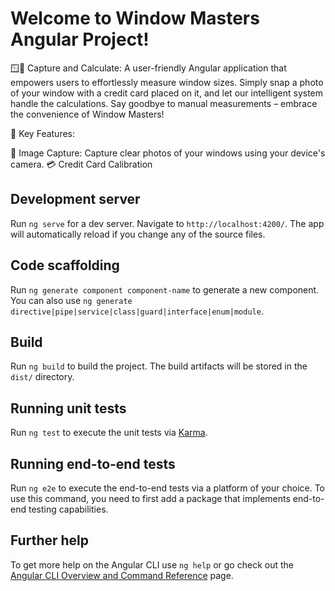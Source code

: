 # Welcome to Window Masters Angular Project!

🪟📏 Capture and Calculate: A user-friendly Angular application that empowers users to effortlessly measure window sizes. Simply snap a photo of your window with a credit card placed on it, and let our intelligent system handle the calculations. Say goodbye to manual measurements – embrace the convenience of Window Masters!

🚀 Key Features:

📸 Image Capture: Capture clear photos of your windows using your device's camera.
💳 Credit Card Calibration

## Development server

Run `ng serve` for a dev server. Navigate to `http://localhost:4200/`. The app will automatically reload if you change any of the source files.

## Code scaffolding

Run `ng generate component component-name` to generate a new component. You can also use `ng generate directive|pipe|service|class|guard|interface|enum|module`.

## Build

Run `ng build` to build the project. The build artifacts will be stored in the `dist/` directory.

## Running unit tests

Run `ng test` to execute the unit tests via [Karma](https://karma-runner.github.io).

## Running end-to-end tests

Run `ng e2e` to execute the end-to-end tests via a platform of your choice. To use this command, you need to first add a package that implements end-to-end testing capabilities.

## Further help

To get more help on the Angular CLI use `ng help` or go check out the [Angular CLI Overview and Command Reference](https://angular.io/cli) page.
